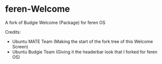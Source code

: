 # feren-Welcome
A fork of Budgie Welcome (Package) for feren OS


Credits:
- Ubuntu MATE Team (Making the start of the fork tree of this Welcome Screen)
- Ubuntu Budgie Team (Giving it the headerbar look that I forked for feren OS)
